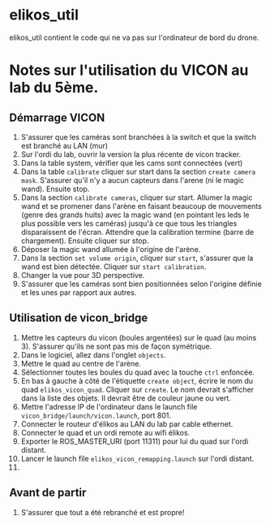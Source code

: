 # elikos_util
elikos_util contient le code qui ne va pas sur l'ordinateur de bord du drone.

# Notes sur l'utilisation du VICON au lab du 5ème.  
## Démarrage VICON
1. S'assurer que les caméras sont branchées à la switch et que la switch est branché au LAN (mur)
1. Sur l'ordi du lab, ouvrir la version la plus récente de vicon tracker.
1. Dans la table system, vérifier que les cams sont connectées (vert)
1. Dans la table `calibrate` cliquer sur start dans la section `create camera mask`. S'assurer qu'il n'y a aucun capteurs dans l'arene (ni le magic wand). Ensuite stop.
1. Dans la section `calibrate cameras`, cliquer sur start. Allumer la magic wand et se promener dans l'arène en faisant beaucoup de mouvements (genre des grands huits) avec la magic wand (en pointant les leds le plus possible vers les caméras) jusqu'à ce que tous les triangles disparaissent de l'écran. Attendre que la calibration termine (barre de chargement). Ensuite cliquer sur stop.
1. Déposer la magic wand allumée à l'origine de l'arène.
1. Dans la section `set volume origin`, cliquer sur `start`, s'assurer que la wand est bien détectée. Cliquer sur `start calibration`.
1. Changer la vue pour 3D perspective.
1. S'assurer que les caméras sont bien positionnées selon l'origine définie et les unes par rapport aux autres.

## Utilisation de vicon_bridge
1. Mettre les capteurs du vicon (boules argentées) sur le quad (au moins 3). S'assurer qu'ils ne sont pas mis de façon symétrique.
1. Dans le logiciel, allez dans l'onglet `objects`.
1. Mettre le quad au centre de l'arène.
1. Sélectionner toutes les boules du quad avec la touche `ctrl` enfoncée.
1. En bas à gauche à côté de l'étiquette `create object`, écrire le nom du quad `elikos_vicon_quad`. Cliquer sur `create`. Le nom devrait s'afficher dans la liste des objets. Il devrait être de couleur jaune ou vert.
1. Mettre l'adresse IP de l'ordinateur dans le launch file `vicon_bridge/launch/vicon.launch`, port 801.
1. Connecter le routeur d'élikos au LAN du lab par cable ethernet.  
1. Connecter le quad et un ordi remote au wifi élikos.  
1. Exporter le ROS_MASTER_URI (port 11311) pour lui du quad sur l'ordi distant.
1. Lancer le launch file `elikos_vicon_remapping.launch` sur l'ordi distant.
1. 

## Avant de partir
1. S'assurer que tout a été rebranché et est propre!